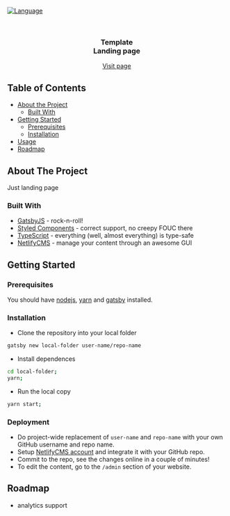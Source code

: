 <!-- PROJECT SHIELDS -->
<!--
*** Reference links are enclosed in brackets [ ] instead of parentheses ( ).
*** See the bottom of this document for the declaration of the reference variables
*** for contributors-url, forks-url, etc. This is an optional, concise syntax you may use.
*** https://www.markdownguide.org/basic-syntax/#reference-style-links
-->
[![Language][language-shield]][language-url]

<!-- PROJECT LOGO -->
<br />
<p align="center">
  <h3 align="center">Template<br/>Landing page</h3>
  <p align="center">
    <a href="https://example.com/">Visit page</a>
    <!-- ·
    <a href="https://github.com/pawelkrystkiewicz/gatsby-starter-grayscale-promo/issues">Report Bug</a>
    ·
    <a href="https://github.com/pawelkrystkiewicz/gatsby-starter-grayscale-promo/issues">Request Feature</a> -->
  </p>
</p>



<!-- TABLE OF CONTENTS -->
## Table of Contents

* [About the Project](#about-the-project)
  * [Built With](#built-with)
* [Getting Started](#getting-started)
  * [Prerequisites](#prerequisites)
  * [Installation](#installation)
* [Usage](#usage)
* [Roadmap](#roadmap)

<!-- ABOUT THE PROJECT -->
## About The Project

Just landing page

### Built With

* [GatsbyJS](https://www.gatsbyjs.org/) - rock-n-roll!
* [Styled Components](https://www.styled-components.com/) - correct support, no creepy FOUC there
* [TypeScript](http://www.typescriptlang.org/) - everything (well, almost everything) is type-safe
* [NetlifyCMS](https://www.netlifycms.org/) - manage your content through an awesome GUI

<!-- GETTING STARTED -->
## Getting Started

### Prerequisites

You should have [nodejs](https://nodesource.com/blog/installing-node-js-tutorial-using-nvm-on-mac-os-x-and-ubuntu/), [yarn](https://yarnpkg.com/lang/en/docs/install/#mac-stable) and [gatsby](https://www.gatsbyjs.org/docs/quick-start/) installed.

### Installation

* Clone the repository into your local folder
```sh
gatsby new local-folder user-name/repo-name
```
* Install dependences
```sh
cd local-folder;
yarn;
```
* Run the local copy
```sh
yarn start;
```

### Deployment

* Do project-wide replacement of `user-name` and `repo-name` with your own GitHub username and repo name.
* Setup [NetlifyCMS account](https://www.netlifycms.org/) and integrate it with your GitHub repo.
* Commit to the repo, see the changes online in a couple of minutes!
* To edit the content, go to the `/admin` section of your website.

<!-- ROADMAP -->
## Roadmap

* analytics support

<!-- https://www.markdownguide.org/basic-syntax/#reference-style-links -->
[language-shield]: https://img.shields.io/github/languages/top/pawelkrystkiewicz/gatsby-starter-grayscale-promo.svg?style=flat-square
[language-url]: https://github.com/pawelkrystkiewicz/gatsby-starter-grayscale-promo
